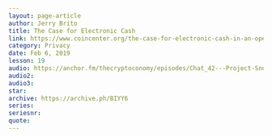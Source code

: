 ```yaml
---
layout: page-article
author: Jerry Brito
title: The Case for Electronic Cash
link: https://www.coincenter.org/the-case-for-electronic-cash-in-an-open-and-free-society/
category: Privacy
date: Feb 6, 2019
lesson: 19
audio: https://anchor.fm/thecryptoconomy/episodes/Chat_42---Project-Snow-White--the-Raleigh-Bitcoin-Meetup-egm6li/a-a2mih8u
audio2: 
audio3: 
star: 
archive: https://archive.ph/BIYY6
series: 
seriesnr: 
quote: 
---
```

